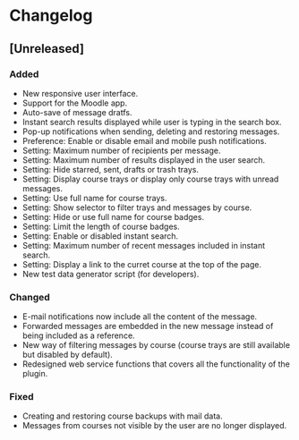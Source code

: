 # Changelog

## [Unreleased]

### Added

- New responsive user interface.
- Support for the Moodle app.
- Auto-save of message dratfs.
- Instant search results displayed while user is typing in the search box.
- Pop-up notifications when sending, deleting and restoring messages.
- Preference: Enable or disable email and mobile push notifications.
- Setting: Maximum number of recipients per message.
- Setting: Maximum number of results displayed in the user search.
- Setting: Hide starred, sent, drafts or trash trays.
- Setting: Display course trays or display only course trays with unread messages.
- Setting: Use full name for course trays.
- Setting: Show selector to filter trays and messages by course.
- Setting: Hide or use full name for course badges.
- Setting: Limit the length of course badges.
- Setting: Enable or disabled instant search.
- Setting: Maximum number of recent messages included in instant search.
- Setting: Display a link to the curret course at the top of the page.
- New test data generator script (for developers).

### Changed

- E-mail notifications now include all the content of the message.
- Forwarded messages are embedded in the new message instead of being included as a reference.
- New way of filtering messages by course (course trays are still available but disabled by default).
- Redesigned web service functions that covers all the functionality of the plugin.

### Fixed

- Creating and restoring course backups with mail data.
- Messages from courses not visible by the user are no longer displayed.
